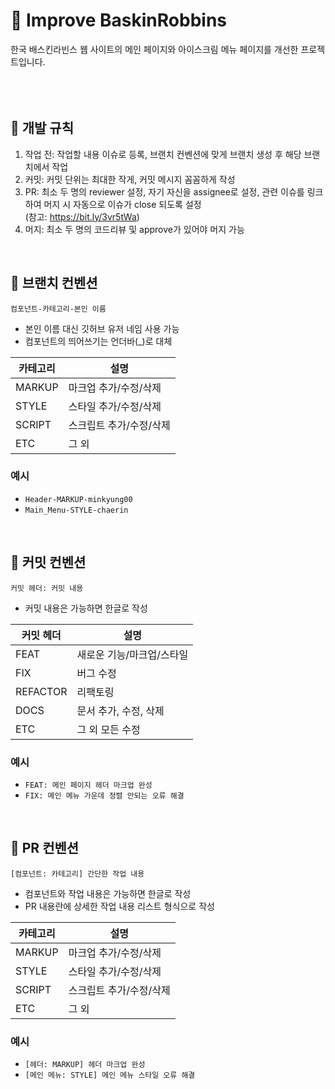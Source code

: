 # 🍦 Improve BaskinRobbins
한국 배스킨라빈스 웹 사이트의 메인 페이지와 아이스크림 메뉴 페이지를 개선한 프로젝트입니다.  
<br/>
<br/>
<br/>


## 📌 개발 규칙
1. 작업 전: 작업할 내용 이슈로 등록, 브랜치 컨벤션에 맞게 브랜치 생성 후 해당 브랜치에서 작업
2. 커밋: 커밋 단위는 최대한 작게, 커밋 메시지 꼼꼼하게 작성
3. PR: 최소 두 명의 reviewer 설정, 자기 자신을 assignee로 설정, 관련 이슈를 링크하여 머지 시 자동으로 이슈가 close 되도록 설정  
  (참고: https://bit.ly/3vr5tWa)
4. 머지: 최소 두 명의 코드리뷰 및 approve가 있어야 머지 가능  
<br/>


## 📌 브랜치 컨벤션
`컴포넌트-카테고리-본인 이름`
- 본인 이름 대신 깃허브 유저 네임 사용 가능
- 컴포넌트의 띄어쓰기는 언더바(_)로 대체

| 카테고리    | 설명                 |
| --------- | ------------------- |
| MARKUP    | 마크업 추가/수정/삭제    |
| STYLE     | 스타일 추가/수정/삭제    |
| SCRIPT    | 스크립트 추가/수정/삭제  |
| ETC       | 그 외                |

### 예시
- `Header-MARKUP-minkyung00`
- `Main_Menu-STYLE-chaerin`
<br/>


## 📌 커밋 컨벤션
`커밋 헤더: 커밋 내용`
- 커밋 내용은 가능하면 한글로 작성

| 커밋 헤더   | 설명                 |
| --------- | ------------------- |
| FEAT      | 새로운 기능/마크업/스타일 |
| FIX       | 버그 수정             |
| REFACTOR  | 리팩토링              |
| DOCS      | 문서 추가, 수정, 삭제   |
| ETC       | 그 외 모든 수정        |

### 예시
- `FEAT: 메인 페이지 헤더 마크업 완성`
- `FIX: 메인 메뉴 가운데 정렬 안되는 오류 해결`
<br/>


## 📌 PR 컨벤션
`[컴포넌트: 카테고리] 간단한 작업 내용`
- 컴포넌트와 작업 내용은 가능하면 한글로 작성
- PR 내용란에 상세한 작업 내용 리스트 형식으로 작성

| 카테고리    | 설명                 |
| --------- | ------------------- |
| MARKUP    | 마크업 추가/수정/삭제    |
| STYLE     | 스타일 추가/수정/삭제    |
| SCRIPT    | 스크립트 추가/수정/삭제  |
| ETC       | 그 외                |

### 예시
- `[헤더: MARKUP] 헤더 마크업 완성`
- `[메인 메뉴: STYLE] 메인 메뉴 스타일 오류 해결`
<br/>

